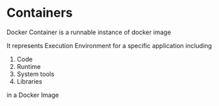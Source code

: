 # Containers

Docker Container is a runnable instance of docker image

It represents Execution Environment for a specific application including

1. Code
2. Runtime
3. System tools
4. Libraries&#x20;

in a Docker Image

